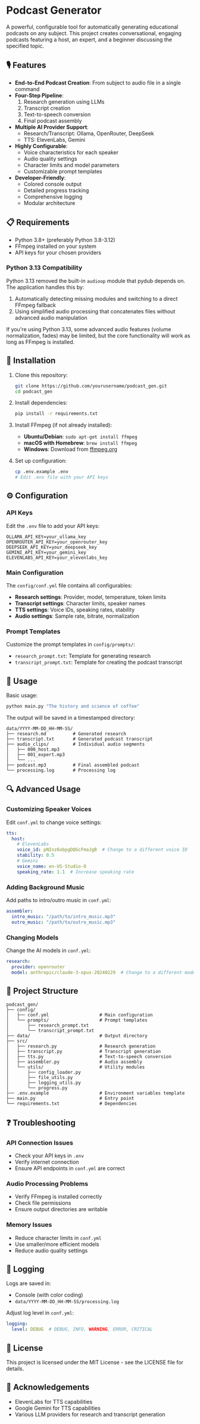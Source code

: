 # Podcast Generator

A powerful, configurable tool for automatically generating educational podcasts on any subject. This project creates conversational, engaging podcasts featuring a host, an expert, and a beginner discussing the specified topic.

## 🎙️ Features

- **End-to-End Podcast Creation**: From subject to audio file in a single command
- **Four-Step Pipeline**:
  1. Research generation using LLMs
  2. Transcript creation
  3. Text-to-speech conversion
  4. Final podcast assembly
- **Multiple AI Provider Support**:
  - Research/Transcript: Ollama, OpenRouter, DeepSeek
  - TTS: ElevenLabs, Gemini
- **Highly Configurable**:
  - Voice characteristics for each speaker
  - Audio quality settings
  - Character limits and model parameters
  - Customizable prompt templates
- **Developer-Friendly**:
  - Colored console output
  - Detailed progress tracking
  - Comprehensive logging
  - Modular architecture

## 📋 Requirements

- Python 3.8+ (preferably Python 3.8-3.12)
- FFmpeg installed on your system
- API keys for your chosen providers

### Python 3.13 Compatibility

Python 3.13 removed the built-in `audioop` module that pydub depends on. The application handles this by:

1. Automatically detecting missing modules and switching to a direct FFmpeg fallback
2. Using simplified audio processing that concatenates files without advanced audio manipulation

If you're using Python 3.13, some advanced audio features (volume normalization, fades) may be limited, but the core functionality will work as long as FFmpeg is installed.

## 🔧 Installation

1. Clone this repository:
   ```bash
   git clone https://github.com/yourusername/podcast_gen.git
   cd podcast_gen
   ```

2. Install dependencies:
   ```bash
   pip install -r requirements.txt
   ```

3. Install FFmpeg (if not already installed):
   - **Ubuntu/Debian**: `sudo apt-get install ffmpeg`
   - **macOS with Homebrew**: `brew install ffmpeg`
   - **Windows**: Download from [ffmpeg.org](https://ffmpeg.org/download.html)

4. Set up configuration:
   ```bash
   cp .env.example .env
   # Edit .env file with your API keys
   ```

## ⚙️ Configuration

### API Keys

Edit the `.env` file to add your API keys:

```
OLLAMA_API_KEY=your_ollama_key
OPENROUTER_API_KEY=your_openrouter_key
DEEPSEEK_API_KEY=your_deepseek_key
GEMINI_API_KEY=your_gemini_key
ELEVENLABS_API_KEY=your_elevenlabs_key
```

### Main Configuration

The `config/conf.yml` file contains all configurables:

- **Research settings**: Provider, model, temperature, token limits
- **Transcript settings**: Character limits, speaker names
- **TTS settings**: Voice IDs, speaking rates, stability
- **Audio settings**: Sample rate, bitrate, normalization

### Prompt Templates

Customize the prompt templates in `config/prompts/`:
- `research_prompt.txt`: Template for generating research
- `transcript_prompt.txt`: Template for creating the podcast transcript

## 🚀 Usage

Basic usage:

```bash
python main.py "The history and science of coffee"
```

The output will be saved in a timestamped directory:
```
data/YYYY-MM-DD_HH-MM-SS/
├── research.md          # Generated research
├── transcript.txt       # Generated podcast transcript
├── audio_clips/         # Individual audio segments
│   ├── 000_host.mp3
│   ├── 001_expert.mp3
│   └── ...
├── podcast.mp3          # Final assembled podcast
└── processing.log       # Processing log
```

## 🔍 Advanced Usage

### Customizing Speaker Voices

Edit `conf.yml` to change voice settings:

```yaml
tts:
  host:
    # ElevenLabs
    voice_id: pNInz6obpgDQGcFmaJgB  # Change to a different voice ID
    stability: 0.5
    # Gemini
    voice_name: en-US-Studio-O
    speaking_rate: 1.1  # Increase speaking rate
```

### Adding Background Music

Add paths to intro/outro music in `conf.yml`:

```yaml
assembler:
  intro_music: "/path/to/intro_music.mp3"
  outro_music: "/path/to/outro_music.mp3"
```

### Changing Models

Change the AI models in `conf.yml`:

```yaml
research:
  provider: openrouter
  model: anthropic/claude-3-opus-20240229  # Change to a different model
```

## 📁 Project Structure

```
podcast_gen/
├── config/
│   ├── conf.yml                   # Main configuration
│   └── prompts/                   # Prompt templates
│       ├── research_prompt.txt
│       └── transcript_prompt.txt
├── data/                          # Output directory
├── src/
│   ├── research.py                # Research generation
│   ├── transcript.py              # Transcript generation
│   ├── tts.py                     # Text-to-speech conversion
│   ├── assembler.py               # Audio assembly
│   └── utils/                     # Utility modules
│       ├── config_loader.py
│       ├── file_utils.py
│       ├── logging_utils.py
│       └── progress.py
├── .env.example                   # Environment variables template
├── main.py                        # Entry point
└── requirements.txt               # Dependencies
```

## ❓ Troubleshooting

### API Connection Issues
- Check your API keys in `.env`
- Verify internet connection
- Ensure API endpoints in `conf.yml` are correct

### Audio Processing Problems
- Verify FFmpeg is installed correctly
- Check file permissions
- Ensure output directories are writable

### Memory Issues
- Reduce character limits in `conf.yml`
- Use smaller/more efficient models
- Reduce audio quality settings

## 📝 Logging

Logs are saved in:
- Console (with color coding)
- `data/YYYY-MM-DD_HH-MM-SS/processing.log`

Adjust log level in `conf.yml`:
```yaml
logging:
  level: DEBUG  # DEBUG, INFO, WARNING, ERROR, CRITICAL
```

## 📄 License

This project is licensed under the MIT License - see the LICENSE file for details.

## 🙏 Acknowledgements

- ElevenLabs for TTS capabilities
- Google Gemini for TTS capabilities
- Various LLM providers for research and transcript generation
